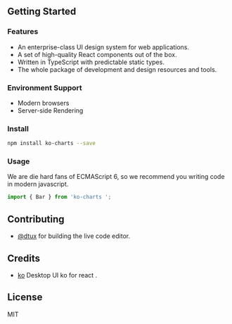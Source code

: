 ## Getting Started

### Features

- An enterprise-class UI design system for web applications.
- A set of high-quality React components out of the box.
- Written in TypeScript with predictable static types.
- The whole package of development and design resources and tools.

###  Environment Support

* Modern browsers
* Server-side Rendering

### Install

```bash
npm install ko-charts --save
```
### Usage

We are die hard fans of ECMAScript 6, so we recommend you writing code in modern javascript.

```js
import { Bar } from 'ko-charts ';
```

## Contributing

* [@dtux](https://github.com/dtux-kangaroo) for building the live code editor.

## Credits

* [ko](https://github.com/dtux-kangaroo) Desktop UI ko for react .

## License

MIT

